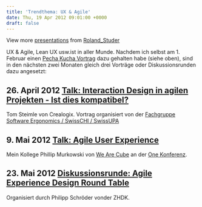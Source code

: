 ```yaml
---
title: 'Trendthema: UX & Agile'
date: Thu, 19 Apr 2012 09:01:00 +0000
draft: false
---
```


View more [presentations](http://www.slideshare.net/) from [Roland\_Studer](http://www.slideshare.net/Roland_Studer)

UX & Agile, Lean UX usw.ist in aller Munde. Nachdem ich selbst am 1. Februar einen [Pecha Kucha Vortrag](http://de.wikipedia.org/wiki/Pecha_Kucha) dazu gehalten habe (siehe oben), sind in den nächsten zwei Monaten gleich drei Vorträge oder Diskussionsrunden dazu angesetzt:

26\. April 2012 [Talk: Interaction Design in agilen Projekten - Ist dies kompatibel?](http://www.usabilitynet.ch/index.php?title=N&auml;chste_Events)
-----------------------------------------------------------------------------------------------------------------------------------------------------

Tom Steimle von Crealogix. Vortrag organisiert von der [Fachgruppe Software Ergonomics / SwissCHI / SwissUPA](http://www.usabilitynet.ch)

9\. Mai 2012 [Talk: Agile User Experience](http://www.wearecube.ch/2012/04/referat-zu-ux-in-der-agilen-software-entwicklung-an-der-one-konferenz/#more-244)
-----------------------------------------------------------------------------------------------------------------------------------------------------------

Mein Kollege Phillip Murkowski von [We Are Cube](http://www.wearecube.ch/about/) an der [One Konferenz](http://www.one-schweiz.ch/).

23\. Mai 2012[](http://www.meetup.com/Agile-Experience-Design-Switzerland/events/61080662/) [Diskussionsrunde: Agile Experience Design Round Table](http://www.meetup.com/Agile-Experience-Design-Switzerland/events/61080662/)
-------------------------------------------------------------------------------------------------------------------------------------------------------------------------------------------------------------------------------

Organisiert durch Philipp Schröder vonder ZHDK.